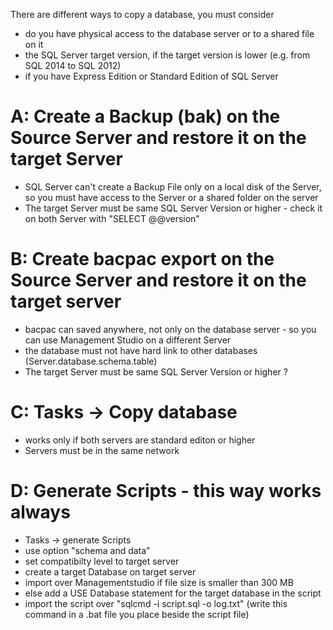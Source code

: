 
There are different ways to copy a database, you must consider
* do you have physical access to the database server or to a shared file on it
* the SQL Server target version, if the target version is lower (e.g. from SQL 2014 to SQL 2012)
* if you have Express Edition or Standard Edition of SQL Server


# A: Create a Backup (bak) on the Source Server and restore it on the target Server
  * SQL Server can't create a Backup File only on a local disk of the Server, so you must have access to the Server or a shared folder on the server
  * The target Server must be same SQL Server Version or higher - check it on both Server with "SELECT @@version"


# B: Create bacpac export on the Source Server and restore it on the target server
  * bacpac can saved anywhere, not only on the database server - so you can use Management Studio on a different Server
  * the database must not have hard link to other databases (Server.database.schema.table)
  * The target Server must be same SQL Server Version or higher ?

# C: Tasks -> Copy database
  * works only if both servers are standard editon or higher
  * Servers must be in the same network


# D: Generate Scripts - this way works always
  * Tasks -> generate Scripts
  * use option "schema and data"
  * set compatibilty level to target server
  * create a target Database on target server
  * import over Managementstudio if file size is smaller than 300 MB
  * else add a USE Database statement for the target database in the script
  * import the script over "sqlcmd -i script.sql -o log.txt"   (write this command in a .bat file you place beside the script file)
  
  
